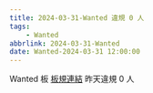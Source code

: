 ```yaml
---
title: 2024-03-31-Wanted 違規 0 人
tags:
    - Wanted
abbrlink: 2024-03-31-Wanted
date: Wanted-2024-03-31 12:00:00
---
```

Wanted 板 [板規連結](https://www.ptt.cc/bbs/Wanted/M.1608829773.A.D3B.html)
昨天違規 0 人
